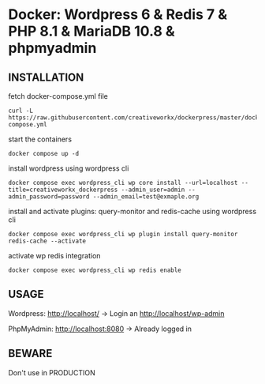 # Docker: Wordpress 6 & Redis 7 & PHP 8.1 & MariaDB 10.8 & phpmyadmin 

## INSTALLATION

fetch docker-compose.yml file

```
curl -L https://raw.githubusercontent.com/creativeworkx/dockerpress/master/docker-compose.yml
```

start the containers

```
docker compose up -d
```

install wordpress using wordpress cli

```
docker compose exec wordpress_cli wp core install --url=localhost --title=creativeworkx_dockerpress --admin_user=admin --admin_password=password --admin_email=test@exmaple.org
```

install and activate plugins: query-monitor and redis-cache using wordpress cli

```
docker compose exec wordpress_cli wp plugin install query-monitor redis-cache --activate
```

activate wp redis integration

```
docker compose exec wordpress_cli wp redis enable
```

## USAGE
Wordpress: [http://localhost/](http://localhost) -> Login an [http://localhost/wp-admin](http://localhost)

PhpMyAdmin: [http://localhost:8080](http://localhost:8080) -> Already logged in

## BEWARE
Don't use in PRODUCTION